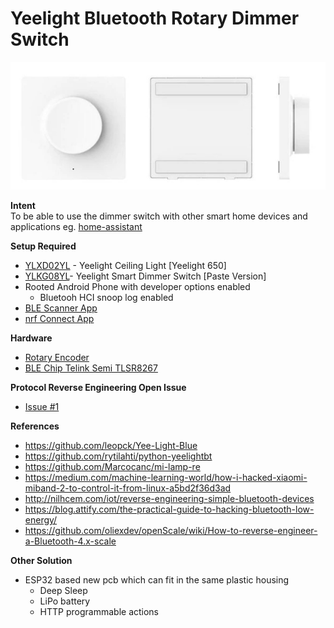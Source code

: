 # Yeelight Bluetooth Rotary Dimmer Switch

![Yeelight Smart Dimmer](switch-pic.jpg)

**Intent**<br/>
To be able to use the dimmer switch with other smart home devices and applications eg. [home-assistant](https://github.com/home-assistant/home-assistant)

**Setup Required**
- [YLXD02YL](https://www.aliexpress.com/item/32877610806.html) - Yeelight Ceiling Light [Yeelight 650]
- [YLKG08YL](https://www.aliexpress.com/item/32989801042.html)- Yeelight Smart Dimmer Switch [Paste Version]
- Rooted Android Phone with developer options enabled
  - Bluetooh HCI snoop log enabled
- [BLE Scanner App](https://play.google.com/store/apps/details?id=com.macdom.ble.blescanner)
- [nrf Connect App](https://play.google.com/store/apps/details?id=no.nordicsemi.android.mcp)

**Hardware**
- [Rotary Encoder](https://www.sparkfun.com/products/15083)
- [BLE Chip Telink Semi TLSR8267](http://wiki.telink-semi.cn/doc/ds/PB_TLSR8267-E_Product%20Brief%20for%20Telink%20BLE%20SoC%20TLSR8267.pdf)

**Protocol Reverse Engineering Open Issue**
- [Issue #1](https://github.com/nccchirag/yeelight-ble-rotary-dimmer/issues/1)

**References**
- https://github.com/leopck/Yee-Light-Blue
- https://github.com/rytilahti/python-yeelightbt
- https://github.com/Marcocanc/mi-lamp-re
- https://medium.com/machine-learning-world/how-i-hacked-xiaomi-miband-2-to-control-it-from-linux-a5bd2f36d3ad
- http://nilhcem.com/iot/reverse-engineering-simple-bluetooth-devices
- https://blog.attify.com/the-practical-guide-to-hacking-bluetooth-low-energy/
- https://github.com/oliexdev/openScale/wiki/How-to-reverse-engineer-a-Bluetooth-4.x-scale

**Other Solution**
- ESP32 based new pcb which can fit in the same plastic housing
  - Deep Sleep
  - LiPo battery
  - HTTP programmable actions
